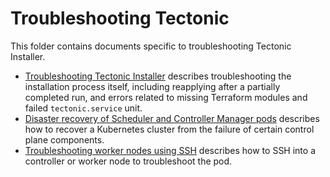 # Troubleshooting Tectonic

This folder contains documents specific to troubleshooting Tectonic Installer.

* [Troubleshooting Tectonic Installer](installer-terraform.md) describes troubleshooting the installation process itself, including reapplying after a partially completed run, and errors related to missing Terraform modules and failed `tectonic.service` unit.
* [Disaster recovery of Scheduler and Controller Manager pods](controller-recovery.md) describes how to recover a Kubernetes cluster from the failure of certain control plane components.
* [Troubleshooting worker nodes using SSH](worker-nodes.md) describes how to SSH into a controller or worker node to troubleshoot the pod.
